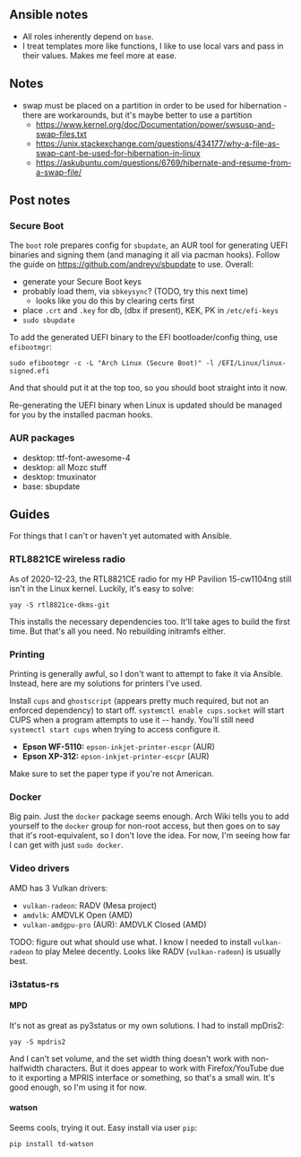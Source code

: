 ## Ansible notes
  * All roles inherently depend on `base`.
  * I treat templates more like functions, I like to use local vars and pass in
    their values. Makes me feel more at ease.

## Notes
  * swap must be placed on a partition in order to be used for hibernation -
    there are workarounds, but it's maybe better to use a partition
    * https://www.kernel.org/doc/Documentation/power/swsusp-and-swap-files.txt
    * https://unix.stackexchange.com/questions/434177/why-a-file-as-swap-cant-be-used-for-hibernation-in-linux
    * https://askubuntu.com/questions/6769/hibernate-and-resume-from-a-swap-file/

## Post notes
### Secure Boot
The `boot` role prepares config for `sbupdate`, an AUR tool for generating UEFI
binaries and signing them (and managing it all via pacman hooks). Follow the
guide on https://github.com/andreyv/sbupdate to use. Overall:

  * generate your Secure Boot keys
  * probably load them, via `sbkeysync`? (TODO, try this next time)
    * looks like you do this by clearing certs first
  * place `.crt` and `.key` for db, (dbx if present), KEK, PK in `/etc/efi-keys`
  * `sudo sbupdate`

To add the generated UEFI binary to the EFI bootloader/config thing, use
`efibootmgr`:

    sudo efibootmgr -c -L "Arch Linux (Secure Boot)" -l /EFI/Linux/linux-signed.efi

And that should put it at the top too, so you should boot straight into it now.

Re-generating the UEFI binary when Linux is updated should be managed for you by
the installed pacman hooks.

### AUR packages
  * desktop: ttf-font-awesome-4
  * desktop: all Mozc stuff
  * desktop: tmuxinator
  * base: sbupdate

## Guides
For things that I can't or haven't yet automated with Ansible.

### RTL8821CE wireless radio
As of 2020-12-23, the RTL8821CE radio for my HP Pavilion 15-cw1104ng still isn't
in the Linux kernel. Luckily, it's easy to solve:

    yay -S rtl8821ce-dkms-git

This installs the necessary dependencies too. It'll take ages to build the first
time. But that's all you need. No rebuilding initramfs either.

### Printing
Printing is generally awful, so I don't want to attempt to fake it via Ansible.
Instead, here are my solutions for printers I've used.

Install `cups` and `ghostscript` (appears pretty much required, but not an
enforced dependency) to start off. `systemctl enable cups.socket` will start
CUPS when a program attempts to use it -- handy. You'll still need `systemctl
start cups` when trying to access configure it.

  * **Epson WF-5110:** `epson-inkjet-printer-escpr` (AUR)
  * **Epson XP-312:**  `epson-inkjet-printer-escpr` (AUR)

Make sure to set the paper type if you're not American.

### Docker
Big pain. Just the `docker` package seems enough. Arch Wiki tells you to add
yourself to the `docker` group for non-root access, but then goes on to say that
it's root-equivalent, so I don't love the idea. For now, I'm seeing how far I
can get with just `sudo docker`.

### Video drivers
AMD has 3 Vulkan drivers:

  * `vulkan-radeon`: RADV (Mesa project)
  * `amdvlk`: AMDVLK Open (AMD)
  * `vulkan-amdgpu-pro` (AUR): AMDVLK Closed (AMD)

TODO: figure out what should use what. I know I needed to install
`vulkan-radeon` to play Melee decently. Looks like RADV (`vulkan-radeon`) is
usually best.

### i3status-rs
#### MPD
It's not as great as py3status or my own solutions. I had to install mpDris2:

    yay -S mpdris2

And I can't set volume, and the set width thing doesn't work with non-halfwidth
characters. But it does appear to work with Firefox/YouTube due to it exporting
a MPRIS interface or something, so that's a small win. It's good enough, so I'm
using it for now.

#### watson
Seems cools, trying it out. Easy install via user `pip`:

    pip install td-watson
